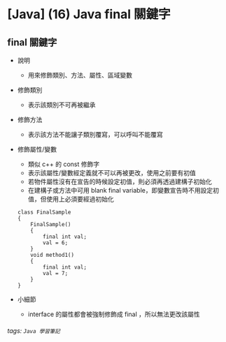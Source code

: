 # [Java] (16) Java final 關鍵字

## final 關鍵字
* 說明
    * 用來修飾類別、方法、屬性、區域變數
* 修飾類別
    * 表示該類別不可再被繼承
* 修飾方法
    * 表示該方法不能讓子類別覆寫，可以呼叫不能覆寫
* 修飾屬性/變數
    * 類似 c++ 的 const 修飾字
    * 表示該屬性/變數經定義就不可以再被更改，使用之前要有初值
    * 若物件屬性沒有在宣告的時候設定初值，則必須再透過建構子初始化
    * 在建構子或方法中可用 blank final variable，即變數宣告時不用設定初值，但使用上必須要經過初始化
    ```java=
    class FinalSample
    {
        FinalSample()
        {
            final int val;
            val = 6;
        }
        void method1()
        {
            final int val;
            val = 7;
        }
    }
    ```

* 小細節
    * interface 的屬性都會被強制修飾成 final ，所以無法更改該屬性


###### tags: `Java 學習筆記`
